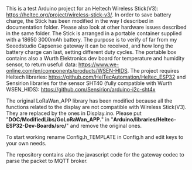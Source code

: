 This is a test Arduino project for an Heltech Wireless Stick(V3): https://heltec.org/project/wireless-stick-v3/.
In order to save battery charge, the Stick has been modified in the way I described in documentation folder. Please also look at other hardware issues described in the same folder.
The Stick is arranged in a portable container supplied with a 18650 3000mAh battery.
The purpose is to verify of far from my Seeedstudio Capsense gateway it can be received, and how long the battery charge can last, setting different duty cycles.
The portable box contains also a Wurth Elektronics dev board for temperature and humidity sensor, to return usefull data: https://www.we-online.com/en/components/products/WSEN-HIDS.
The project requires Heltech libraries: https://github.com/HelTecAutomation/Heltec_ESP32 and Sensirion libraries for the sensor SHT40 (fully compatible with Wurth WSEN_HIDS): https://github.com/Sensirion/arduino-i2c-sht4x

The original LoRaWan_APP library has been modified because all the functions related to the display are not compatible with Wireless Stick(V3). They are replaced by the ones in Display.ino. 
Please put "**DOC/ModifiedLibs/GoLoRaWan_APP.**" in "**Arduino/libraries/Heltec-ESP32-Dev-Boards/src/**" and remove the original ones.

To start working rename Config.h_TEMPLATE in Config.h and edit keys to your own needs.

The repository contains also the javascript code for the gateway codec to parse the packet to MQTT broker.
